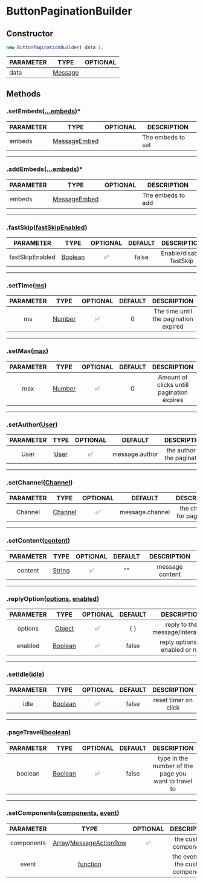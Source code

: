 # ButtonPaginationBuilder

## Constructor
```js
new ButtonPaginationBuilder( data );
```
| PARAMETER   |      TYPE  | OPTIONAL   |
|----------|-------------|------|
| data |  [Message](https://discord.js.org/#/docs/discord.js/stable/class/Message) | |

## Methods

### .setEmbeds([...embeds]())*
| PARAMETER   |      TYPE  |  OPTIONAL  |DESCRIPTION|
|----------|-------------|------|------|
| embeds |  [MessageEmbed](https://discord.js.org/#/docs/discord.js/stable/class/MessageEmbed) | | The embeds to set

---

### .addEmbeds([...embeds]())*
| PARAMETER   |      TYPE  |  OPTIONAL  |DESCRIPTION|
|----------|-------------|------|------|
| embeds |  [MessageEmbed](https://discord.js.org/#/docs/discord.js/stable/class/MessageEmbed) | | The embeds to add |

---

### .fastSkip([fastSkipEnabled]())

| PARAMETER   |      TYPE  |  OPTIONAL | DEFAULT  |DESCRIPTION|
|---------|-------------|:-----:|:-----:|:-----:|
| fastSkipEnabled | [Boolean]() | ✅ | false | Enable/disable fastSkip |

---

### .setTime([ms]())

| PARAMETER   |  TYPE  |  OPTIONAL | DEFAULT |DESCRIPTION|
|:---------:|:-------------:|:-----:|:-----:|:-----:|
| ms | [Number]() | ✅ | 0 | The time until the pagination expired |

---

### .setMax([max]())

| PARAMETER   |      TYPE  |  OPTIONAL | DEFAULT |DESCRIPTION|
|:---------:|:-------------:|:-----:|:-----:|:-----:|
| max | [Number]() | ✅ | 0 | Amount of clicks untill pagination expires |


---

### .setAuthor([User]())

| PARAMETER   |      TYPE  |  OPTIONAL  | DEFAULT |DESCRIPTION|
|:---------:|:-------------:|:-----:|:-----:|:-----:|
| User | [User](https://discord.js.org/#/docs/discord.js/stable/class/User) | ✅ | message.author | the author of the pagination |

---

### .setChannel([Channel]())

| PARAMETER   |      TYPE  |  OPTIONAL  | DEFAULT |DESCRIPTION|
|:---------:|:-------------:|:-----:|:-----:|:-----:|
| Channel | [Channel](https://discord.js.org/#/docs/discord.js/stable/class/Channel) | ✅ | message.channel | the channel for pagination |

---

### .setContent([content]())

| PARAMETER   |      TYPE  |  OPTIONAL  | DEFAULT |DESCRIPTION|
|:---------:|:-------------:|:-----:|:-----:|:-----:|
| content | [String]() | ✅ | "" | message content |

---

### .replyOption([options](), [enabled]())

| PARAMETER   |      TYPE  |  OPTIONAL  | DEFAULT |DESCRIPTION|
|:---------:|:-------------:|:-----:|:-----:|:-----:|
| options | [Object]() | ✅ | { } | reply to the message/interaction |
| enabled | [Boolean]() | ✅ | false | reply options is enabled or not |

---
### .setIdle([idle]())
| PARAMETER   |      TYPE  |  OPTIONAL  | DEFAULT |DESCRIPTION|
|:---------:|:-------------:|:---------:|:-------:|:---------:|
|       idle    |[Boolean]() |✅| false | reset timer on click|

---

### .pageTravel([boolean]())
| PARAMETER   |      TYPE  |  OPTIONAL  | DEFAULT |DESCRIPTION|
|:---------:|:-------------:|:---------:|:-------:|:---------:|
|    boolean|[Boolean]()   |✅          |   false  |  type in the number of the page you want to travel to  |

---

### .setComponents([components](), [event]())
| PARAMETER   |      TYPE  |  OPTIONAL |DESCRIPTION|
|:---------:|:-------------:|:---------:|:-------:|
|components|[Array]()/[MessageActionRow]()|   ✅  |       the custom components  |
|event|[function]() |         |       the event for the custom components  | 

